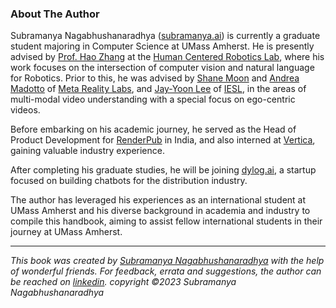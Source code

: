 ### About The Author

Subramanya Nagabhushanaradhya ([subramanya.ai](https://subramanya.ai)) is currently a graduate student majoring in Computer Science at UMass Amherst. He is presently advised by [Prof. Hao Zhang](https://hcr.cs.umass.edu/people/hzhang) at the [Human Centered Robotics Lab](https://hcr.cs.umass.edu), where his work focuses on the intersection of computer vision and natural language for Robotics. Prior to this, he was advised by [Shane Moon](https://shanemoon.com) and [Andrea Madotto](https://andreamad8.github.io/) of [Meta Reality Labs](https://about.meta.com/realitylabs/), and [Jay-Yoon Lee](https://leejayyoon.github.io/) of [IESL](https://www.iesl.cs.umass.edu), in the areas of multi-modal video understanding with a special focus on ego-centric videos.

Before embarking on his academic journey, he served as the Head of Product Development for [RenderPub](https://www.renderpub.com) in India, and also interned at [Vertica](https://www.vertica.com), gaining valuable industry experience.

After completing his graduate studies, he will be joining [dylog.ai](https://www.dylog.ai), a startup focused on building chatbots for the distribution industry.

The author has leveraged his experiences as an international student at UMass Amherst and his diverse background in academia and industry to compile this handbook, aiming to assist fellow international students in their journey at UMass Amherst.

---
*This book was created by [Subramanya Nagabhushanaradhya](https://subramanya.ai) with the help of wonderful friends. For feedback, errata and suggestions, the author can be reached on [linkedin](https://www.linkedin.com/in/nsubramanya). copyright ©2023 Subramanya Nagabhushanaradhya*